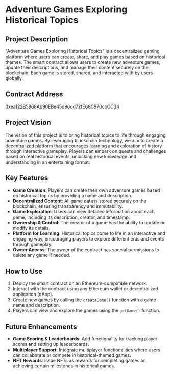 # Adventure Games Exploring Historical Topics

## Project Description

"Adventure Games Exploring Historical Topics" is a decentralized gaming platform where users can create, share, and play games based on historical themes. The smart contract allows users to create new adventure games, update their descriptions, and manage their content securely on the blockchain. Each game is stored, shared, and interacted with by users globally.

## Contract Address

0xea122B5968Ab90EBe45d96dd72fE68C970cbCC34

## Project Vision

The vision of this project is to bring historical topics to life through engaging adventure games. By leveraging blockchain technology, we aim to create a decentralized platform that encourages learning and exploration of history through interactive gameplay. Players can embark on quests and challenges based on real historical events, unlocking new knowledge and understanding in an entertaining format.

## Key Features

- **Game Creation**: Players can create their own adventure games based on historical topics by providing a name and description.
- **Decentralized Content**: All game data is stored securely on the blockchain, ensuring transparency and immutability.
- **Game Exploration**: Users can view detailed information about each game, including its description, creator, and timestamp.
- **Ownership & Control**: The creator of a game has the ability to update or modify its details.
- **Platform for Learning**: Historical topics come to life in an interactive and engaging way, encouraging players to explore different eras and events through gameplay.
- **Owner Access**: The owner of the contract has special permissions to delete any game if needed.

## How to Use

1. Deploy the smart contract on an Ethereum-compatible network.
2. Interact with the contract using any Ethereum wallet or decentralized application (dApp).
3. Create new games by calling the `createGame()` function with a game name and description.
4. Players can view and explore the games using the `getGame()` function.

## Future Enhancements

- **Game Scoring & Leaderboards**: Add functionality for tracking player scores and setting up leaderboards.
- **Multiplayer Support**: Integrate multiplayer functionalities where users can collaborate or compete in historical-themed games.
- **NFT Rewards**: Issue NFTs as rewards for completing games or achieving certain milestones in historical games.

